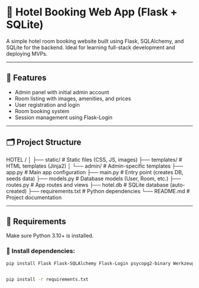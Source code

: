 # 🏨 Hotel Booking Web App (Flask + SQLite)

A simple hotel room booking website built using Flask, SQLAlchemy, and SQLite for the backend. Ideal for learning full-stack development and deploying MVPs.

---

## 🚀 Features

- Admin panel with initial admin account
- Room listing with images, amenities, and prices
- User registration and login
- Room booking system
- Session management using Flask-Login

---

## 🗂 Project Structure
HOTEL /
│
├── static/ # Static files (CSS, JS, images)
├── templates/ # HTML templates (Jinja2)
│ └── admin/ # Admin-specific templates
├── app.py # Main app configuration
├── main.py # Entry point (creates DB, seeds data)
├── models.py # Database models (User, Room, etc.)
├── routes.py # App routes and views
├── hotel.db # SQLite database (auto-created)
├── requirements.txt # Python dependencies
└── README.md # Project documentation

---

## 🧰 Requirements

Make sure Python 3.10+ is installed.

### 🧪 Install dependencies:
```bash
pip install Flask Flask-SQLAlchemy Flask-Login psycopg2-binary Werkzeug


pip install -r requirements.txt

